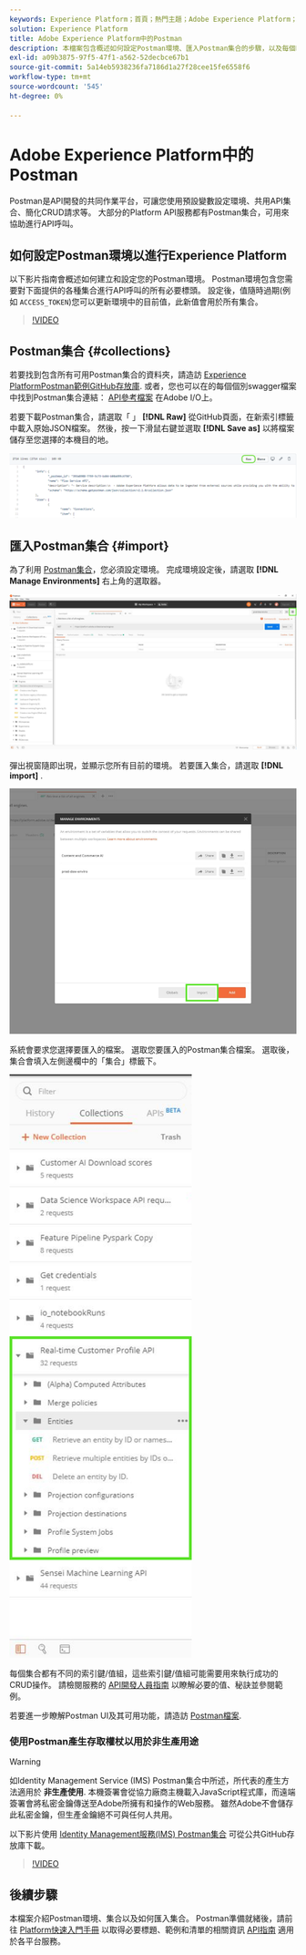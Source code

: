 ```yaml
---
keywords: Experience Platform；首頁；熱門主題；Adobe Experience Platform；api指南；平台api指南；平台簡介；開發人員指南
solution: Experience Platform
title: Adobe Experience Platform中的Postman
description: 本檔案包含概述如何設定Postman環境、匯入Postman集合的步驟，以及每個Platform服務的可用集合清單。
exl-id: a09b3875-97f5-47f1-a562-52decbce67b1
source-git-commit: 5a14eb5938236fa7186d1a27f28cee15fe6558f6
workflow-type: tm+mt
source-wordcount: '545'
ht-degree: 0%

---
```


# Adobe Experience Platform中的Postman

Postman是API開發的共同作業平台，可讓您使用預設變數設定環境、共用API集合、簡化CRUD請求等。 大部分的Platform API服務都有Postman集合，可用來協助進行API呼叫。

## 如何設定Postman環境以進行Experience Platform

以下影片指南會概述如何建立和設定您的Postman環境。 Postman環境包含您需要對下面提供的各種集合進行API呼叫的所有必要標頭。 設定後，值隨時過期(例如 `ACCESS_TOKEN`)您可以更新環境中的目前值，此新值會用於所有集合。

>[!VIDEO](https://video.tv.adobe.com/v/28832)

## Postman集合 {#collections}

若要找到包含所有可用Postman集合的資料夾，請造訪 [Experience PlatformPostman範例GitHub存放庫](https://github.com/adobe/experience-platform-postman-samples/tree/master/apis/experience-platform). 或者，您也可以在的每個個別swagger檔案中找到Postman集合連結： [API參考檔案](https://www.adobe.com/go/platform-api-reference-en) 在Adobe I/O上。

若要下載Postman集合，請選取「 」 **[!DNL Raw]** 從GitHub頁面，在新索引標籤中載入原始JSON檔案。 然後，按一下滑鼠右鍵並選取 **[!DNL Save as]** 以將檔案儲存至您選擇的本機目的地。

![原始JSON](./images/api-guide/raw-collection.PNG)

## 匯入Postman集合 {#import}

為了利用 [Postman集合](#collections)，您必須設定環境。 完成環境設定後，請選取 **[!DNL Manage Environments]** 右上角的選取器。

![管理環境選擇器](./images/api-guide/environment-selector.png)

彈出視窗隨即出現，並顯示您所有目前的環境。 若要匯入集合，請選取 **[!DNL import]** .

![匯入按鈕](./images/api-guide/import-collection.png)

系統會要求您選擇要匯入的檔案。 選取您要匯入的Postman集合檔案。 選取後，集合會填入左側邊欄中的「集合」標籤下。

![填入的集合](./images/api-guide/imported-collection.png)

每個集合都有不同的索引鍵/值組，這些索引鍵/值組可能需要用來執行成功的CRUD操作。 請檢閱服務的 [API開發人員指南](api-guide.md#api-guides) 以瞭解必要的值、秘訣並參閱範例。

若要進一步瞭解Postman UI及其可用功能，請造訪 [Postman檔案](https://learning.postman.com/docs/getting-started/navigating-postman/).

### 使用Postman產生存取權杖以用於非生產用途

>[!WARNING]
>
>如Identity Management Service (IMS) Postman集合中所述，所代表的產生方法適用於 **非生產使用**. 本機簽署會從協力廠商主機載入JavaScript程式庫，而遠端簽署會將私密金鑰傳送至Adobe所擁有和操作的Web服務。 雖然Adobe不會儲存此私密金鑰，但生產金鑰絕不可與任何人共用。

以下影片使用 [Identity Management服務(IMS) Postman集合](https://github.com/adobe/experience-platform-postman-samples/blob/master/apis/ims/Identity%20Management%20Service.postman_collection.json) 可從公共GitHub存放庫下載。

>[!VIDEO](https://video.tv.adobe.com/v/29698/?quality=12&learn=on)

## 後續步驟

本檔案介紹Postman環境、集合以及如何匯入集合。 Postman準備就緒後，請前往 [Platform快速入門手冊](api-guide.md) 以取得必要標題、範例和清單的相關資訊 [API指南](api-guide.md#api-guides) 適用於各平台服務。
